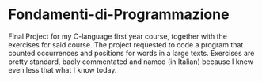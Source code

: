# Fondamenti-di-Programmazione
Final Project for my C-language first year course, together with the exercises for said course.
The project requested to code a program that counted occurrences and positions for words in a large texts. Exercises are pretty standard, badly commentated and named (in Italian) because I knew even less that what I know today.
